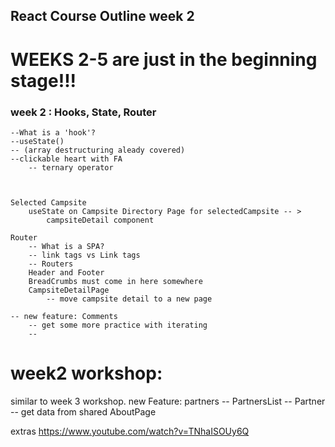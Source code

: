 ## React Course Outline week 2

# WEEKS 2-5 are just in the beginning stage!!!

### week 2 : Hooks, State, Router

    --What is a 'hook'?
    --useState()
    -- (array destructuring aleady covered)
    --clickable heart with FA
        -- ternary operator



    Selected Campsite
        useState on Campsite Directory Page for selectedCampsite -- > 
            campsiteDetail component

    Router
        -- What is a SPA?
        -- link tags vs Link tags
        -- Routers
        Header and Footer
        BreadCrumbs must come in here somewhere
        CampsiteDetailPage 
            -- move campsite detail to a new page

    -- new feature: Comments
        -- get some more practice with iterating
        -- 

# week2 workshop:

similar to week 3 workshop.
new Feature: partners
-- PartnersList
-- Partner
-- get data from shared
AboutPage

extras
https://www.youtube.com/watch?v=TNhaISOUy6Q
